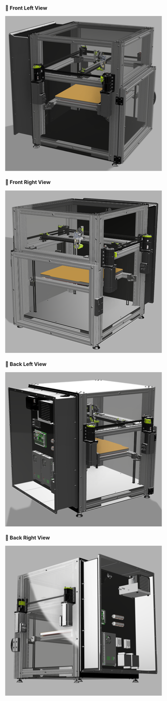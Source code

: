 ### 🔧 Front Left View
![Front Left](https://raw.githubusercontent.com/DoktorCholerik/MeltCore-I/main/images/Front-left.png)

### 🔧 Front Right View
![Front Right](https://raw.githubusercontent.com/DoktorCholerik/MeltCore-I/main/images/Front-right.png)

### 🔧 Back Left View
![Back Left](https://raw.githubusercontent.com/DoktorCholerik/MeltCore-I/main/images/Back-left.png)

### 🔧 Back Right View
![Back Right](https://raw.githubusercontent.com/DoktorCholerik/MeltCore-I/main/images/Back-right.png)
